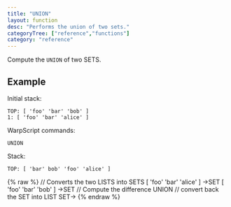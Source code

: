```yaml
---
title: "UNION"
layout: function
desc: "Performs the union of two sets."
categoryTree: ["reference","functions"]
category: "reference"
---
```


Compute the `UNION` of two SETS.

## Example ##
Initial stack:

    TOP: [ 'foo' 'bar' 'bob' ]
    1: [ 'foo' 'bar' 'alice' ]

WarpScript commands:

    UNION

Stack:

    TOP: [ 'bar' bob' 'foo' 'alice' ] 

{% raw %}
<warp10-warpscript-widget backend="{{backend}}"  exec-endpoint="{{execEndpoint}}">
// Converts the two LISTS into SETS
[ 'foo' 'bar' 'alice' ] ->SET
[ 'foo' 'bar' 'bob' ] ->SET
// Compute the difference
UNION
// convert back the SET into LIST
SET->
</warp10-warpscript-widget>
{% endraw %}    

